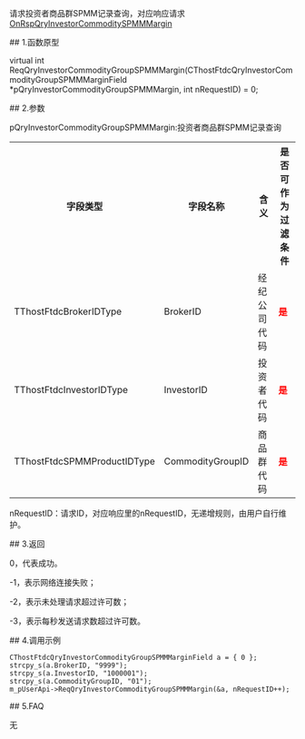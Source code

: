 <p>请求投资者商品群SPMM记录查询，对应响应请求<a href="../../CTHOSTFTDCTRADERAPI/ONRSPQRYINVESTORCOMMODITYSPMMMARGIN/">OnRspQryInvestorCommoditySPMMMargin</a></p>
<span class="anchor" id="c34d4fb8-7283-4ac4-9cf6-4a4aaf1866c6"></span>
## 1.函数原型
<p>virtual int ReqQryInvestorCommodityGroupSPMMMargin(CThostFtdcQryInvestorCommodityGroupSPMMMarginField *pQryInvestorCommodityGroupSPMMMargin, int nRequestID) = 0;</p>
<span class="anchor" id="78814ee1-254d-493d-a035-8f241905ed72"></span>
## 2.参数
<p>pQryInvestorCommodityGroupSPMMMargin:投资者商品群SPMM记录查询</p>
<table><tr><th style="TEXT-ALIGN: center;">字段类型</th><th style="TEXT-ALIGN: center;">字段名称</th><th style="TEXT-ALIGN: center;">含义</th><th style="TEXT-ALIGN: center;">是否可作为过滤条件</th></tr><tr><td style="TEXT-ALIGN: left;">TThostFtdcBrokerIDType</td>
<td style="TEXT-ALIGN: left;">BrokerID</td>
<td style="TEXT-ALIGN: left;">经纪公司代码</td>
<td style="TEXT-ALIGN: left;"><strong><font color="#FF0000">是</font></strong></td>
</tr>
<tr><td style="TEXT-ALIGN: left;">TThostFtdcInvestorIDType</td>
<td style="TEXT-ALIGN: left;">InvestorID</td>
<td style="TEXT-ALIGN: left;">投资者代码</td>
<td style="TEXT-ALIGN: left;"><strong><font color="#FF0000">是</font></strong></td>
</tr>
<tr><td style="TEXT-ALIGN: left;">TThostFtdcSPMMProductIDType</td>
<td style="TEXT-ALIGN: left;">CommodityGroupID</td>
<td style="TEXT-ALIGN: left;">商品群代码</td>
<td style="TEXT-ALIGN: left;"><strong><font color="#FF0000">是</font></strong></td>
</tr>
</table>
<p>nRequestID：请求ID，对应响应里的nRequestID，无递增规则，由用户自行维护。</p>
<span class="anchor" id="934304a8-fbae-4129-84d9-f4b865d7b1b8"></span>
## 3.返回
<p>0，代表成功。</p>
<p>-1，表示网络连接失败；</p>
<p>-2，表示未处理请求超过许可数；</p>
<p>-3，表示每秒发送请求数超过许可数。</p>
<span class="anchor" id="a380a9ea-892b-4b8c-960a-4e3571a8ad48"></span>
## 4.调用示例
<pre><code>CThostFtdcQryInvestorCommodityGroupSPMMMarginField a = { 0 };
strcpy_s(a.BrokerID, "9999");
strcpy_s(a.InvestorID, "1000001");
strcpy_s(a.CommodityGroupID, "01");
m_pUserApi-&gt;ReqQryInvestorCommodityGroupSPMMMargin(&amp;a, nRequestID++);
</code></pre>
<span class="anchor" id="c43efa53-3967-47e5-8065-19d43571c2f5"></span>
## 5.FAQ
<p>无</p>
